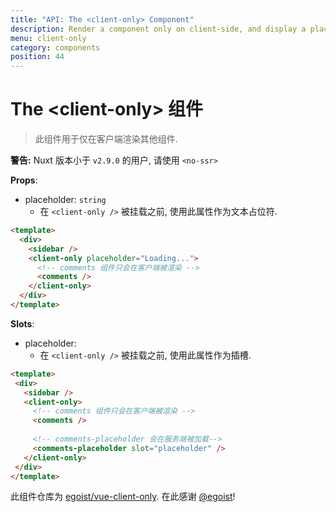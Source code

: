```yaml
---
title: "API: The <client-only> Component"
description: Render a component only on client-side, and display a placeholder text on server-side.
menu: client-only
category: components
position: 44
---
```


# The &lt;client-only&gt; 组件

> 此组件用于仅在客户端渲染其他组件.

<div class="Alert Alert--orange">

**警告:** Nuxt 版本小于 `v2.9.0` 的用户, 请使用 `<no-ssr>`

</div>

**Props**:

- placeholder: `string`
  - 在 `<client-only />` 被挂载之前, 使用此属性作为文本占位符.

```html
<template>
  <div>
    <sidebar />
    <client-only placeholder="Loading...">
      <!-- comments 组件只会在客户端被渲染 -->
      <comments />
    </client-only>
  </div>
</template>
```

**Slots**:

- placeholder:
  - 在 `<client-only />` 被挂载之前, 使用此属性作为插槽.

 ```html
<template>
  <div>
    <sidebar />
    <client-only>
      <!-- comments 组件只会在客户端被渲染 -->
      <comments />
  
      <!-- comments-placeholder 会在服务端被加载-->
      <comments-placeholder slot="placeholder" />
    </client-only>
  </div>
</template>
```

此组件仓库为 [egoist/vue-client-only](https://github.com/egoist/vue-client-only). 在此感谢 [@egoist](https://github.com/egoist)!
